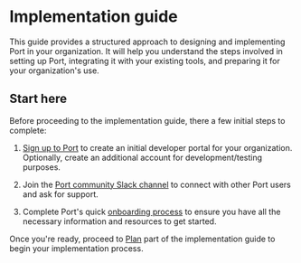 
# Implementation guide

This guide provides a structured approach to designing and implementing Port in your organization. It will help you understand the steps involved in setting up Port, integrating it with your existing tools, and preparing it for your organization's use.

## Start here

Before proceeding to the implementation guide, there a few initial steps to complete:

1. [Sign up to Port](http://app.getport.io) to create an initial developer portal for your organization.  
   Optionally, create an additional account for development/testing purposes.

2. Join the [Port community Slack channel](https://www.getport.io/community) to connect with other Port users and ask for support. 

3. Complete Port's quick [onboarding process](/quickstart) to ensure you have all the necessary information and resources to get started.

Once you're ready, proceed to [Plan](/guides/implementation-guide/plan/) part of the implementation guide to begin your implementation process.